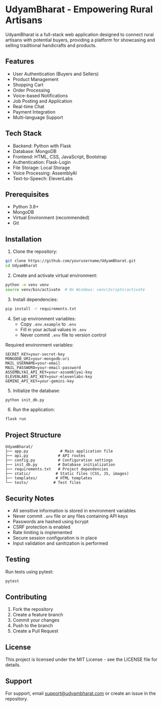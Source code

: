 # UdyamBharat - Empowering Rural Artisans

UdyamBharat is a full-stack web application designed to connect rural artisans with potential buyers, providing a platform for showcasing and selling traditional handicrafts and products.

## Features

- User Authentication (Buyers and Sellers)
- Product Management
- Shopping Cart
- Order Processing
- Voice-based Notifications
- Job Posting and Application
- Real-time Chat
- Payment Integration
- Multi-language Support

## Tech Stack

- Backend: Python with Flask
- Database: MongoDB
- Frontend: HTML, CSS, JavaScript, Bootstrap
- Authentication: Flask-Login
- File Storage: Local Storage
- Voice Processing: AssemblyAI
- Text-to-Speech: ElevenLabs

## Prerequisites

- Python 3.8+
- MongoDB
- Virtual Environment (recommended)
- Git

## Installation

1. Clone the repository:
```bash
git clone https://github.com/yourusername/UdyamBharat.git
cd UdyamBharat
```

2. Create and activate virtual environment:
```bash
python -m venv venv
source venv/bin/activate  # On Windows: venv\Scripts\activate
```

3. Install dependencies:
```bash
pip install -r requirements.txt
```

4. Set up environment variables:
   - Copy `.env.example` to `.env`
   - Fill in your actual values in `.env`
   - Never commit `.env` file to version control

Required environment variables:
```env
SECRET_KEY=your-secret-key
MONGODB_URI=your-mongodb-uri
MAIL_USERNAME=your-email
MAIL_PASSWORD=your-email-password
ASSEMBLYAI_API_KEY=your-assemblyai-key
ELEVENLABS_API_KEY=your-elevenlabs-key
GEMINI_API_KEY=your-gemini-key
```

5. Initialize the database:
```bash
python init_db.py
```

6. Run the application:
```bash
flask run
```

## Project Structure

```
UdyamBharat/
├── app.py              # Main application file
├── api.py             # API routes
├── config.py          # Configuration settings
├── init_db.py         # Database initialization
├── requirements.txt   # Project dependencies
├── static/           # Static files (CSS, JS, images)
├── templates/        # HTML templates
└── tests/           # Test files
```

## Security Notes

- All sensitive information is stored in environment variables
- Never commit `.env` file or any files containing API keys
- Passwords are hashed using bcrypt
- CSRF protection is enabled
- Rate limiting is implemented
- Secure session configuration is in place
- Input validation and sanitization is performed

## Testing

Run tests using pytest:
```bash
pytest
```

## Contributing

1. Fork the repository
2. Create a feature branch
3. Commit your changes
4. Push to the branch
5. Create a Pull Request

## License

This project is licensed under the MIT License - see the LICENSE file for details.

## Support

For support, email support@udyambharat.com or create an issue in the repository. 
